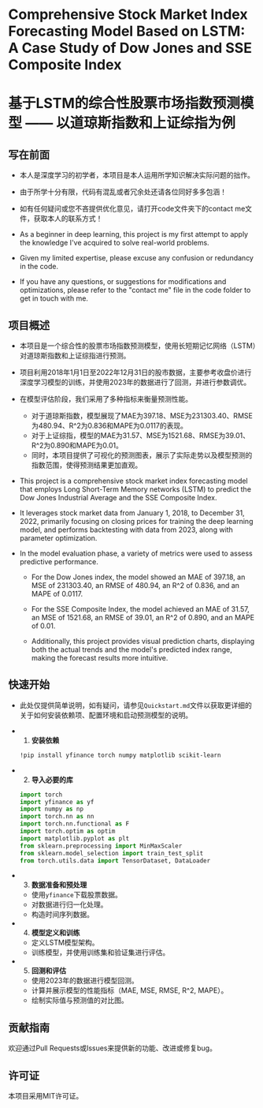
# Comprehensive Stock Market Index Forecasting Model Based on LSTM: A Case Study of Dow Jones and SSE Composite Index
# 基于LSTM的综合性股票市场指数预测模型 —— 以道琼斯指数和上证综指为例

## 写在前面

- 本人是深度学习的初学者，本项目是本人运用所学知识解决实际问题的拙作。
- 由于所学十分有限，代码有混乱或者冗余处还请各位同好多多包涵！
- 如有任何疑问或您不吝提供优化意见，请打开code文件夹下的contact me文件，获取本人的联系方式！

- As a beginner in deep learning, this project is my first attempt to apply the knowledge I've acquired to solve real-world problems.
- Given my limited expertise, please excuse any confusion or redundancy in the code. 
- If you have any questions, or suggestions for modifications and optimizations, please refer to the "contact me" file in the code folder to get in touch with me.

## 项目概述

- 本项目是一个综合性的股票市场指数预测模型，使用长短期记忆网络（LSTM）对道琼斯指数和上证综指进行预测。
- 项目利用2018年1月1日至2022年12月31日的股市数据，主要参考收盘价进行深度学习模型的训练，并使用2023年的数据进行了回测，并进行参数调优。
- 在模型评估阶段，我们采用了多种指标来衡量预测性能。
   - 对于道琼斯指数，模型展现了MAE为397.18、MSE为231303.40、RMSE为480.94、R^2为0.836和MAPE为0.0117的表现。
   - 对于上证综指，模型的MAE为31.57、MSE为1521.68、RMSE为39.01、R^2为0.890和MAPE为0.01。
   - 同时，本项目提供了可视化的预测图表，展示了实际走势以及模型预测的指数范围，使得预测结果更加直观。

- This project is a comprehensive stock market index forecasting model that employs Long Short-Term Memory networks (LSTM) to predict the Dow Jones Industrial Average and the SSE Composite Index.
- It leverages stock market data from January 1, 2018, to December 31, 2022, primarily focusing on closing prices for training the deep learning model, and performs backtesting with data from 2023, along with parameter optimization.

- In the model evaluation phase, a variety of metrics were used to assess predictive performance. 
    - For the Dow Jones index, the model showed an MAE of 397.18, an MSE of 231303.40, an RMSE of 480.94, an R^2 of 0.836, and an MAPE of 0.0117. 
    - For the SSE Composite Index, the model achieved an MAE of 31.57, an MSE of 1521.68, an RMSE of 39.01, an R^2 of 0.890, and an MAPE of 0.01.

    - Additionally, this project provides visual prediction charts, displaying both the actual trends and the model's predicted index range, making the forecast results more intuitive.


## 快速开始
- 此处仅提供简单说明，如有疑问，请参见`Quickstart.md`文件以获取更详细的关于如何安装依赖项、配置环境和启动预测模型的说明。
- 1. **安装依赖**
    ```bash
    !pip install yfinance torch numpy matplotlib scikit-learn
    ```

- 2. **导入必要的库**
  
    ```python
    import torch
    import yfinance as yf
    import numpy as np
    import torch.nn as nn
    import torch.nn.functional as F
    import torch.optim as optim
    import matplotlib.pyplot as plt
    from sklearn.preprocessing import MinMaxScaler
    from sklearn.model_selection import train_test_split
    from torch.utils.data import TensorDataset, DataLoader
    ```

- 3. **数据准备和预处理**
    - 使用`yfinance`下载股票数据。
    - 对数据进行归一化处理。
    - 构造时间序列数据。

- 4. **模型定义和训练**
    - 定义LSTM模型架构。
    - 训练模型，并使用训练集和验证集进行评估。

- 5. **回测和评估**
    - 使用2023年的数据进行模型回测。
    - 计算并展示模型的性能指标（MAE, MSE, RMSE, R^2, MAPE）。
    - 绘制实际值与预测值的对比图。

## 贡献指南
欢迎通过Pull Requests或Issues来提供新的功能、改进或修复bug。

## 许可证
本项目采用MIT许可证。

